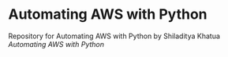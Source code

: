 # Automating AWS with Python

Repository for Automating AWS with Python by Shiladitya Khatua *Automating AWS
with Python*
